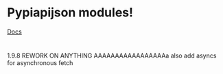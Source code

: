 # Pypiapijson modules!

[Docs](https://pypiapijson.biomooping.tk)
#

1.9.8 REWORK ON ANYTHING AAAAAAAAAAAAAAAAAa also add asyncs for asynchronous fetch